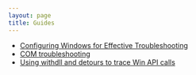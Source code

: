 ```yaml
---
layout: page
title: Guides
---
```


- [Configuring Windows for Effective Troubleshooting](configuring-windows-for-effective-troubleshooting)
- [COM troubleshooting](com-troubleshooting)
- [Using withdll and detours to trace Win API calls](using-withdll-and-detours-to-trace-winapi)
